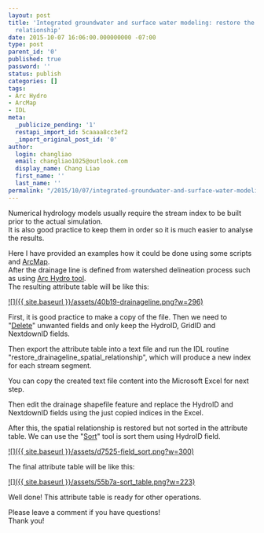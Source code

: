 ```yaml
---
layout: post
title: 'Integrated groundwater and surface water modeling: restore the stream index
  relationship'
date: 2015-10-07 16:06:00.000000000 -07:00
type: post
parent_id: '0'
published: true
password: ''
status: publish
categories: []
tags:
- Arc Hydro
- ArcMap
- IDL
meta:
  _publicize_pending: '1'
  restapi_import_id: 5caaaa8cc3ef2
  _import_original_post_id: '0'
author:
  login: changliao
  email: changliao1025@outlook.com
  display_name: Chang Liao
  first_name: ''
  last_name: ''
permalink: "/2015/10/07/integrated-groundwater-and-surface-water-modeling-restore-the-stream-index-relationship/"
---
```

Numerical hydrology models usually require the stream index to be built prior to the actual simulation.  
It is also good practice to keep them in order so it is much easier to analyse the results.

Here I have provided an examples how it could be done using some scripts and [ArcMap](http://www.esri.com/software/arcgis).  
After the drainage line is defined from watershed delineation process such as using [Arc Hydro tool](http://resources.arcgis.com/en/communities/hydro/01vn0000000s000000.htm).  
The resulting attribute table will be like this:

[![]({{ site.baseurl }}/assets/40b19-drainageline.png?w=296)](https://changliao.files.wordpress.com/2015/10/40b19-drainageline.png)

First, it is good practice to make a copy of the file. Then we need to "[Delete](http://help.arcgis.com/EN/arcgisdesktop/10.0/help/index.html#//00170000004n000000)" unwanted fields and only keep the HydroID, GridID and NextdownID fields.

Then export the attribute table into a text file and run the IDL routine "restore\_drainageline\_spatial\_relationship", which will produce a new index for each stream segment.

You can copy the created text file content into the Microsoft Excel for next step.

Then edit the drainage shapefile feature and replace the HydroID and NextdownID fields using the just copied indices in the Excel.

After this, the spatial relationship is restored but not sorted in the attribute table. We can use the "[Sort](http://help.arcgis.com/EN/arcgisdesktop/10.0/help/index.html#//001700000057000000)" tool is sort them using HydroID field.&nbsp;

[![]({{ site.baseurl }}/assets/d7525-field_sort.png?w=300)](https://changliao.files.wordpress.com/2015/10/d7525-field_sort.png)

The final attribute table will be like this:

[![]({{ site.baseurl }}/assets/55b7a-sort_table.png?w=223)](https://changliao.files.wordpress.com/2015/10/55b7a-sort_table.png)

Well done! This attribute table is ready for other operations.

Please leave a comment if you have questions!  
Thank you!

